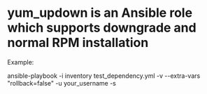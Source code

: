 # yum\_updown is an Ansible role which supports downgrade and normal RPM installation

Example:

ansible-playbook -i inventory test\_dependency.yml -v --extra-vars "rollback=false" -u your\_username -s

